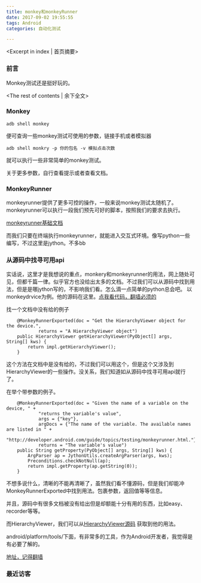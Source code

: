 ```yaml
---
title: monkey和monkeyRunner
date: 2017-09-02 19:55:55
tags: Android
categories: 自动化测试

---
```

<Excerpt in index | 首页摘要>
### 前言

Monkey测试还是挺好玩的。


<!-- more -->
<The rest of contents | 余下全文>


### Monkey

```
adb shell monkey 

```

便可查询一些monkey测试可使用的参数，链接手机或者模拟器

```
adb shell monkry -p 你的包名 -v 模拟点击次数
```

就可以执行一些非常简单的monkey测试。

关于更多参数，自行查看提示或者查看文档。

### MonkeyRunner

monkeyrunner提供了更多可控的操作，一般来说monkey测试太随机了。monkeyrunner可以执行一段我们预先可好的脚本，按照我们的要求去执行。

[monkeyrunner基础文档](https://developer.android.com/studio/test/monkeyrunner/index.html)


而我们只要在终端执行monkeyrunner，就能进入交互式环境。像写python一些编写，不过这里是jython。不多bb

### 从源码中找寻可用api

实话说，这里才是我想说的重点，monkery和monkeyrunner的用法，网上随处可见，但都千篇一律。似乎官方也没给出太多的文档。不过我们可以从源码中找到用法，但是是哪jython写的，不影响我们看。怎么滴一点简单的python总会吧。
以monkeydrvice为例。他的源码在这里。[点我看代码，翻墙必须的](https://android.googlesource.com/platform/tools/swt/+/d9880c7c4d4c12d94d2059453361f1c3691a901d/monkeyrunner/src/main/java/com/android/monkeyrunner/MonkeyDevice.java?autodive=0%2F%2F%2F)

找一个文档中没有给的例子

```
    @MonkeyRunnerExported(doc = "Get the HierarchyViewer object for the device.",
            returns = "A HierarchyViewer object")
    public HierarchyViewer getHierarchyViewer(PyObject[] args, String[] kws) {
        return impl.getHierarchyViewer();
    }
```

这个方法在文档中是没有给的，不过我们可以用这个，但是这个又涉及到HierarchyViewer的一些操作。没关系，我们知道如从源码中找寻可用api就行了。

在举个带参数的例子。

```
    @MonkeyRunnerExported(doc = "Given the name of a variable on the device, " +
            "returns the variable's value",
            args = {"key"},
            argDocs = {"The name of the variable. The available names are listed in " +
            "http://developer.android.com/guide/topics/testing/monkeyrunner.html."},
            returns = "The variable's value")
    public String getProperty(PyObject[] args, String[] kws) {
        ArgParser ap = JythonUtils.createArgParser(args, kws);
        Preconditions.checkNotNull(ap);
        return impl.getProperty(ap.getString(0));
    }
```

不想多说什么，清晰的不能再清晰了，虽然我们看不懂源码，但是我们却能冲MonkeyRunnerExported中找到用法。包裹参数，返回值等等信息。

并且，源码中有很多文档被没有给出但是却额能十分有用的东西，比如easy、recorder等等。

而HierarchyViewer，我们可以从[HierarchyViewer源码](https://android.googlesource.com/platform/tools/swt/+/d9880c7c4d4c12d94d2059453361f1c3691a901d/chimpchat/src/main/java/com/android/chimpchat/hierarchyviewer/HierarchyViewer.java?autodive=0%2F%2F%2F%2F%2F%2F%2F%2F)  获取到他的用法。

android/platform/tools/下面，有非常多的工具，作为Android开发者，我觉得是有必要了解的。

[地址，记得翻墙](https://android.googlesource.com/platform/tools/) 
### 最近访客
<ul class="ds-recent-visitors" data-num-items="46" data-avatar-size="40"></ul>